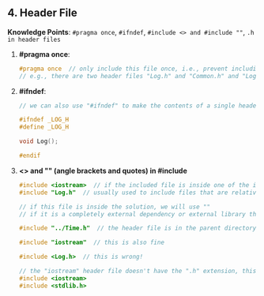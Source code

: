 ## 4. Header File

**Knowledge Points**: `#pragma once`, `#ifndef`, `#include <> and #include ""`, `.h in header files`

1. **#pragma once**: 

    ```c++
    #pragma once  // only include this file once, i.e., prevent including a single header file multiple times to a single translation unit
    // e.g., there are two header files "Log.h" and "Common.h" and "Log.h" includes "Common.h", if we include "Common.h" and "Log.h" in "Main.cpp", "Common.h" will be included twice without "#pragma once"
    ```

2. **#ifndef**: 

    ```c++
    // we can also use "#ifndef" to make the contents of a single header file be included only once, we call it "header guard"
    
    #ifndef _LOG_H
    #define _LOG_H
    
    void Log();
    
    #endif
    ```

3. **<> and "" (angle brackets and quotes) in #include**

    ```c++
    #include <iostream>  // if the included file is inside one of the include paths
    #include "Log.h"  // usually used to include files that are relative to the current file, if this file can't be relatively found, it will look for the compiler include paths
    
    // if this file is inside the solution, we will use ""
    // if it is a completely external dependency or external library that we are not compiling with the actual solution, we will use <> to indicate it's external
    
    #include "../Time.h"  // the header file is in the parent directory
    
    #include "iostream"  // this is also fine
    
    #include <Log.h>  // this is wrong!
    
    // the "iostream" header file doesn't have the ".h" extension, this is one way to distinguish the C++ header files from the C header files
    #include <iostream>
    #include <stdlib.h>
    ```

